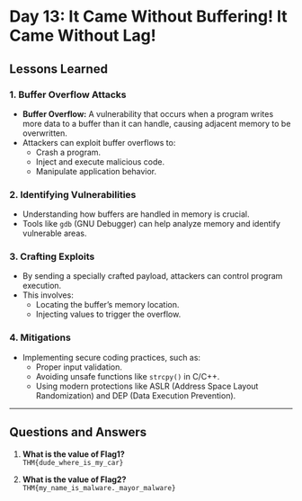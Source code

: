 # **Day 13: It Came Without Buffering! It Came Without Lag!**

## **Lessons Learned**

### 1. **Buffer Overflow Attacks**
   - **Buffer Overflow:** A vulnerability that occurs when a program writes more data to a buffer than it can handle, causing adjacent memory to be overwritten.
   - Attackers can exploit buffer overflows to:
     - Crash a program.
     - Inject and execute malicious code.
     - Manipulate application behavior.

### 2. **Identifying Vulnerabilities**
   - Understanding how buffers are handled in memory is crucial.
   - Tools like `gdb` (GNU Debugger) can help analyze memory and identify vulnerable areas.

### 3. **Crafting Exploits**
   - By sending a specially crafted payload, attackers can control program execution.
   - This involves:
     - Locating the buffer’s memory location.
     - Injecting values to trigger the overflow.

### 4. **Mitigations**
   - Implementing secure coding practices, such as:
     - Proper input validation.
     - Avoiding unsafe functions like `strcpy()` in C/C++.
     - Using modern protections like ASLR (Address Space Layout Randomization) and DEP (Data Execution Prevention).

---

## **Questions and Answers**

1. **What is the value of Flag1?**  
   `THM{dude_where_is_my_car}`

2. **What is the value of Flag2?**  
   `THM{my_name_is_malware._mayor_malware}`
